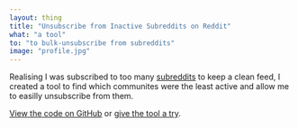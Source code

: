 ```yaml
---
layout: thing
title: "Unsubscribe from Inactive Subreddits on Reddit"
what: "a tool"
to: "to bulk-unsubscribe from subreddits"
image: "profile.jpg"
---
```


Realising I was subscribed to too many [subreddits](https://en.wikipedia.org/wiki/Reddit#Subreddits) to keep a clean feed, I created a tool to find which communites were the least active and allow me to easilly unsubscribe from them.

[View the code on GitHub](https://github.com/itsmeimtom/redditunsubinactive) or [give the tool a try](https://github-pages.thomasr.me/redditunsubinactive/).